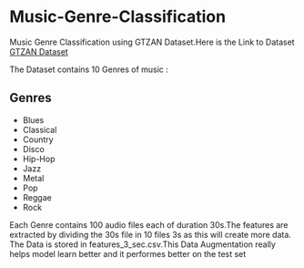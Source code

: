 # Music-Genre-Classification

Music Genre Classification using GTZAN Dataset.Here is the Link to Dataset [GTZAN Dataset](https://www.kaggle.com/andradaolteanu/gtzan-dataset-music-genre-classification)

The Dataset contains 10 Genres of music :
## Genres
* Blues
* Classical
* Country
* Disco
* Hip-Hop
* Jazz
* Metal
* Pop
* Reggae
* Rock

Each Genre contains 100 audio files each of duration 30s.The features are extracted by dividing the 30s file in 10 files 3s as this will create more data.
The Data is stored in features_3_sec.csv.This Data Augmentation really helps model learn better and it performes better on the test set

